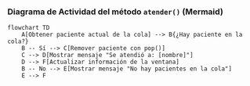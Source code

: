 ### Diagrama de Actividad del método `atender()` (Mermaid)

```mermaid
flowchart TD
    A[Obtener paciente actual de la cola] --> B{¿Hay paciente en la cola?}
    B -- Sí --> C[Remover paciente con pop()]
    C --> D[Mostrar mensaje "Se atendió a: [nombre]"]
    D --> F[Actualizar información de la ventana]
    B -- No --> E[Mostrar mensaje "No hay pacientes en la cola"]
    E --> F
```
